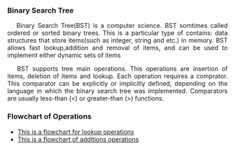 <h3><b>Binary Search Tree</b></h3>

<p align="justify">&emsp; Binary Search Tree(BST) is a computer science. BST somtimes called ordered or sorted binary trees. This is a particular type of contains: data structures that store items(such as integer, string and etc.) in memory. BST allows fast lookup,addition and removal of items, and can be used to implement either dynamic sets of items <p>

<p align="justify">&emsp; BST supports tree main operations. This operations are insertion of items, deletion of items and lookup. Each operation requires a comprator. This comparator can be explicitly or implicitly defined, depending on the language in which the binary search tree was implemented. Comparators are usually less-than (<) or greater-than (>) functions.<p>
<h3><b>Flowchart of Operations </b></h3>
<ul><li><a href="https://drive.google.com/file/d/0B5Ec_5irxL8sXy1GWUpGdEVORTg/view?usp=sharing"> This is a flowchart for lookup operations <a></li>
<li><a href="https://drive.google.com/file/d/0B5Ec_5irxL8selZEYk1hZXFsejA/view?usp=sharing"> This is a flowchart of additions operations <a>
</li>
</ul>
